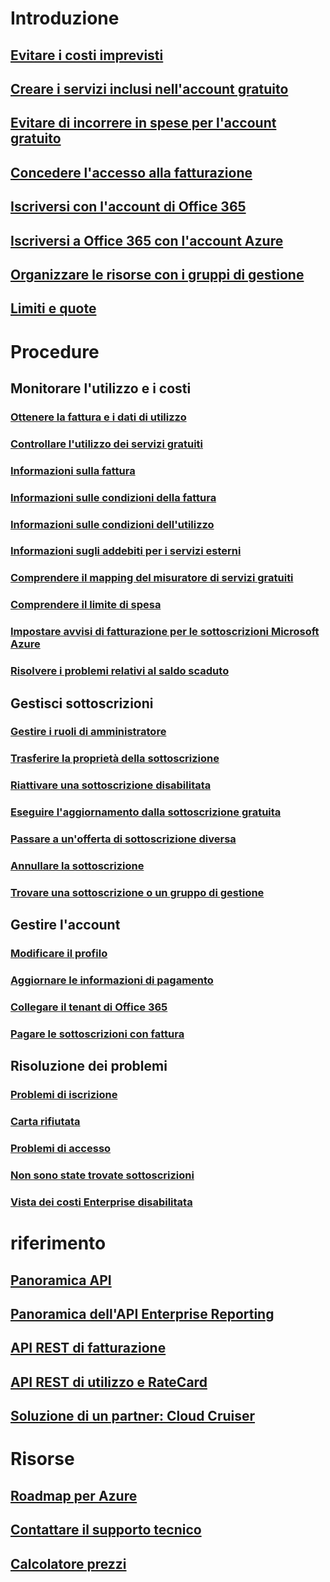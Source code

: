 # Introduzione
## [Evitare i costi imprevisti](billing-getting-started.md)
## [Creare i servizi inclusi nell'account gratuito](billing-create-free-services-included-free-account.md)
## [Evitare di incorrere in spese per l'account gratuito](billing-avoid-charges-free-account.md)
## [Concedere l'accesso alla fatturazione](billing-manage-access.md)
## [Iscriversi con l'account di Office 365](billing-use-existing-office-365-account-azure-subscription.md)
## [Iscriversi a Office 365 con l'account Azure](billing-use-existing-azure-account-for-office-365-subscription.md)
## [Organizzare le risorse con i gruppi di gestione](billing-enterprise-mgmt-group-overview.md)
## [Limiti e quote](../azure-subscription-service-limits.md?toc=/azure/billing/TOC.json)

# Procedure
## Monitorare l'utilizzo e i costi
### [Ottenere la fattura e i dati di utilizzo](billing-download-azure-invoice-daily-usage-date.md)
### [Controllare l'utilizzo dei servizi gratuiti](billing-check-free-service-usage.md)
### [Informazioni sulla fattura](billing-understand-your-bill.md)
### [Informazioni sulle condizioni della fattura](billing-understand-your-invoice.md)
### [Informazioni sulle condizioni dell'utilizzo](billing-understand-your-usage.md)
### [Informazioni sugli addebiti per i servizi esterni](billing-understand-your-azure-marketplace-charges.md)
### [Comprendere il mapping del misuratore di servizi gratuiti](billing-understand-free-service-meter-mapping.md)
### [Comprendere il limite di spesa](billing-spending-limit.md)
### [Impostare avvisi di fatturazione per le sottoscrizioni Microsoft Azure](billing-set-up-alerts.md)
### [Risolvere i problemi relativi al saldo scaduto](billing-azure-subscription-past-due-balance.md)

## Gestisci sottoscrizioni
### [Gestire i ruoli di amministratore](billing-add-change-azure-subscription-administrator.md)
### [Trasferire la proprietà della sottoscrizione](billing-subscription-transfer.md)
### [Riattivare una sottoscrizione disabilitata](billing-subscription-become-disable.md)
### [Eseguire l'aggiornamento dalla sottoscrizione gratuita](billing-upgrade-azure-subscription.md)
### [Passare a un'offerta di sottoscrizione diversa](billing-how-to-switch-azure-offer.md)
### [Annullare la sottoscrizione](billing-how-to-cancel-azure-subscription.md)
### [Trovare una sottoscrizione o un gruppo di gestione](billing-enterprise-mgmt-grp-find.md)
## Gestire l'account
### [Modificare il profilo](billing-how-to-change-azure-account-profile.md)
### [Aggiornare le informazioni di pagamento](billing-how-to-change-credit-card.md)
### [Collegare il tenant di Office 365](billing-add-office-365-tenant-to-azure-subscription.md)
### [Pagare le sottoscrizioni con fattura](billing-how-to-pay-by-invoice.md)
## Risoluzione dei problemi
### [Problemi di iscrizione](https://support.microsoft.com/en-us/help/4042959)
### [Carta rifiutata](https://support.microsoft.com/en-us/help/4042960)
### [Problemi di accesso](https://support.microsoft.com/en-us/help/4042961)
### [Non sono state trovate sottoscrizioni](billing-no-subscriptions-found.md)
### [Vista dei costi Enterprise disabilitata](billing-enterprise-mgmt-grp-troubleshoot-cost-view.md)

# riferimento
## [Panoramica API](billing-usage-rate-card-overview.md)
## [Panoramica dell'API Enterprise Reporting](billing-enterprise-api.md)
## [API REST di fatturazione](/rest/api/billing)
## [API REST di utilizzo e RateCard](https://msdn.microsoft.com/library/azure/1ea5b323-54bb-423d-916f-190de96c6a3c)
## [Soluzione di un partner: Cloud Cruiser](billing-usage-rate-card-partner-solution-cloudcruiser.md)

# Risorse
## [Roadmap per Azure](https://azure.microsoft.com/roadmap/)
## [Contattare il supporto tecnico](../azure-supportability/how-to-create-azure-support-request.md)
## [Calcolatore prezzi](https://azure.microsoft.com/pricing/calculator/)
